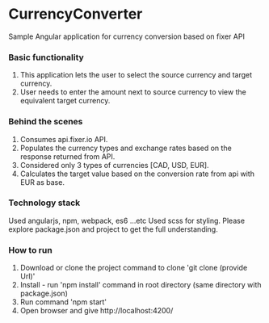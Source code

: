 # CurrencyConverter
Sample Angular application for currency conversion based on fixer API

### Basic functionality 

1) This application lets the user to select the source currency and target currency. 
2) User needs to enter the amount next to source currency to view the equivalent target currency.

### Behind the scenes

1) Consumes api.fixer.io API.
2) Populates the currency types and exchange rates based on the response returned from API.
3) Considered only 3 types of currencies [CAD, USD, EUR].
4) Calculates the target value based on the conversion rate from api with EUR as base.

### Technology stack 

Used angularjs, npm, webpack, es6 ...etc
Used scss for styling.
Please explore package.json and project to get the full understanding.  

### How to run

1) Download or clone the project
   command to clone 'git clone (provide Url)'     
2) Install - run 'npm install' command in root directory (same directory with package.json)
3) Run command 'npm start'
4) Open browser and give http://localhost:4200/
